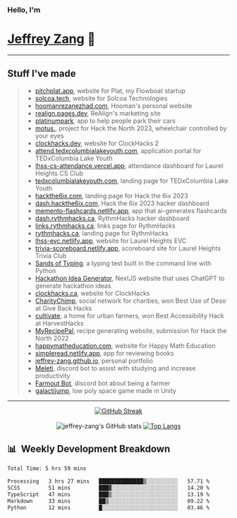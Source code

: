 
### Hello, I'm 
# [Jeffrey Zang](https://www.linkedin.com/in/jeffreyzang/) 🦀

---

## Stuff I've made
> - [pitchplat.app](https://pitchplat.app/), website for Plat, my Flowboat startup
> - [solcoa.tech](https://www.solcoa.tech/), website for Solcoa Technologies
> - [hoomanrezanezhad.com](https://www.hoomanrezanezhad.com/), Hooman's personal website
> - [realign.pages.dev](https://realign.pages.dev/), ReAlign's marketing site
> - [platinumpark](https://github.com/jeffrey-zang/platinumpark), app to help people park their cars
> - [motus.](https://github.com/jeffrey-zang/motus), project for Hack the North 2023, wheelchair controlled by your eyes
> - [clockhacks.dev](https://github.com/ClockHacks/clockhacks.dev), website for ClockHacks 2
> - [attend.tedxcolumbialakeyouth.com](https://attend.tedxcolumbialakeyouth.com/), application portal for TEDxColumbia Lake Youth
> - [lhss-cs-attendance.vercel.app](https://github.com/LHSS-CS-Club/CS-Club-Attendance-Dashboard), attendance dashboard for Laurel Heights CS Club
> - [tedxcolumbialakeyouth.com](https://github.com/jeffrey-zang/tedxcolumbialakeyouth.com), landing page for TEDxColumbia Lake Youth
> - [hackthe6ix.com](https://hackthe6ix.com/), landing page for Hack the 6ix 2023
> - [dash.hackthe6ix.com](https://github.com/hack-the-6ix/dash.hackthe6ix.com), Hack the 6ix 2023 hacker dashboard
> - [memento-flashcards.netlify.app](https://github.com/Yourself1011/memento), app that ai-generates flashcards
> - [dash.rythmhacks.ca](https://github.com/RythmHacks/dash.rythmhacks.ca), RythmHacks hacker dashboard
> - [links.rythmhacks.ca](https://github.com/RythmHacks/links.rythmhacks.ca), links page for RythmHacks
> - [rythmhacks.ca](https://github.com/RythmHacks/rythmhacks.ca), landing page for RythmHacks
> - [lhss-evc.netlify.app](https://github.com/LHSSEVC/evc-website), website for Laurel Heights EVC
> - [trivia-scoreboard.netlify.app](https://github.com/jeffrey-zang/trivia-scoreboard), scoreboard site for Laurel Heights Trivia Club
> - [Sands of Typing](https://github.com/jeffrey-zang/sands-of-typing), a typing test built in the command line with Python
> - [Hackathon Idea Generator](https://github.com/jeffrey-zang/hackathon-idea-generator), NextJS website that uses ChatGPT to generate hackathon ideas
> - [clockhacks.ca](https://github.com/ClockHacks/clockhacks.ca), website for ClockHacks
> - [CharityChimp](https://github.com/jeffrey-zang/charitychimp), social network for charities, won Best Use of Deso at Give Back Hacks
> - [cultivate](https://github.com/lifeng-yin/cultivate), a home for urban farmers, won Best Accessibility Hack at HarvestHacks
> - [MyRecipePal](https://github.com/jeffrey-zang/MyRecipePal), recipe generating website, submission for Hack the North 2022
> - [happymatheducation.com](https://github.com/happymatheducation/happymatheducation.com), website for Happy Math Education
> - [simpleread.netlify.app](https://github.com/lifeng-yin/simpleread), app for reviewing books
> - [jeffrey-zang.github.io](https://github.com/jeffrey-zang/jeffrey-zang.github.io), personal portfolio
> - [Meleti](https://github.com/Yourself1011/meleti), discord bot to assist with studying and increase productivity
> - [Farmout Bot](https://github.com/Yourself1011/farmoutbot), discord bot about being a farmer
> - [galactijump](https://github.com/jeffrey-zang/galactijump), low poly space game made in Unity

---

<div align = 'center'>

[![GitHub Streak](https://github-readme-streak-stats.herokuapp.com/?user=jeffrey-zang&theme=tokyonight)](https://git.io/streak-stats)
<br></br>
![jeffrey-zang's GitHub stats](https://github-readme-stats.vercel.app/api?username=jeffrey-zang&show_icons=true&theme=tokyonight&hide_rank=true&hide=stars) 
[![Top Langs](https://github-readme-stats.vercel.app/api/top-langs/?username=jeffrey-zang&hide=ShaderLab,HLSL&layout=compact&theme=tokyonight)](https://github.com/anuraghazra/github-readme-stats)

</div>

## 📊 &nbsp;Weekly Development Breakdown
<!--START_SECTION:waka-->

```txt
Total Time: 5 hrs 59 mins

Processing   3 hrs 27 mins   ██████████████▒░░░░░░░░░░   57.71 %
SCSS         51 mins         ███▓░░░░░░░░░░░░░░░░░░░░░   14.20 %
TypeScript   47 mins         ███▒░░░░░░░░░░░░░░░░░░░░░   13.19 %
Markdown     33 mins         ██▒░░░░░░░░░░░░░░░░░░░░░░   09.22 %
Python       12 mins         █░░░░░░░░░░░░░░░░░░░░░░░░   03.46 %
```

<!--END_SECTION:waka-->

